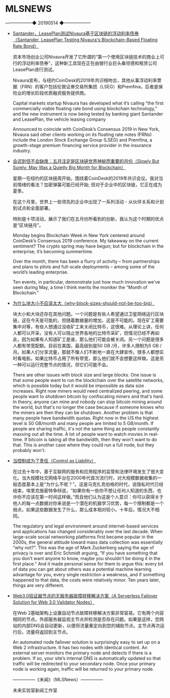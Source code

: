 # ​MLSNEWS
——————◆
20190514
◆——————
* [Santander，LeasePlan测试Nivaura基于区块链的浮动利率债券（Santander, LeasePlan Testing Nivaura's Blockchain-Based Floating Rate Bond）](https://www.coindesk.com/santander-leaseplan-testing-nivauras-blockchain-based-floating-rate-bond?ref=tokendaily)

  资本市场创业公司Nivaura开发了它所谓的“第一个使用区块链技术的商业上可行的浮动利率债券”，这种新工具现在正在由银行业巨头桑坦德和租赁公司LeasePlan进行测试。

  Nivaura宣布，与纽约CoinDesk的2019年共识相吻合，其他从事浮动利率票据（FRN）的客户包括伦敦证券交易所集团（LSEG）和Premfina，后者是保险业的增长阶段优质融资服务提供商。

  Capital markets startup Nivaura has developed what it’s calling “the first commercially viable floating rate bond using blockchain technology,” and the new instrument is now being tested by banking giant Santander and LeasePlan, the vehicle leasing company

  Announced to coincide with CoinDesk’s Consensus 2019 in New York, Nivaura said other clients working on its floating rate notes (FRNs) include the London Stock Exchange Group (LSEG) and Premfina, a growth-stage premium financing service provider in the insurance industry.
* [会迟到但不会缺席：五月注定是区块链世界神秘而重要的月份（Slowly But Surely: May Was a Quietly Big Month for Blockchain）](https://www.coindesk.com/slowly-but-surely-may-was-a-quietly-big-month-for-blockchain?ref=tokendaily)

  星期一在纽约的区块链周开始，围绕着CoinDesk的2019年共识会议。我对当前情绪的看法？加密弹簧可能已经开始; 但对于企业中的区块链，它正在成为夏季。

  在这个月里，世界上一些领先的企业中出现了一系列活动 - 从伙伴关系和计划到试点和全面部署。

  特别是十项活动，展示了我们在五月份所看到的创新，我认为这个时期的优点是“区块链月”。

  Monday begins Blockchain Week in New York centered around CoinDesk’s Consensus 2019 conference. My takeaway on the current sentiment? The crypto spring may have begun; but for blockchain in the enterprise, it’s becoming summertime.

  Over the month, there has been a flurry of activity – from partnerships and plans to pilots and full-scale deployments – among some of the world’s leading enterprise.

  Ten events, in particular, demonstrate just how much innovation we’ve seen during May, a time I think merits the moniker the “Month of Blockchain.”
* [为什么块大小不应该太大（why-block-sizes-should-not-be-too-big）](http://diyhpl.us/wiki/transcripts/magicalcryptoconference/2019/why-block-sizes-should-not-be-too-big/?ref=tokendaily)

  块大小和大块还存在其他问题。一个问题是有些人希望通过卫星网络运行区块链，这在今天是可能的，但随着数据量的增加，这是不可能的。现在矿工需要集中对等，有些人想通过没收矿工来关闭比特币，这很难。从理论上讲，任何人都可以开采，没有人可以阻止世界各地的比特币采矿，但情况已经不再如此，因为如果有人知道矿工是谁，那么他们可能会被关闭。另一个问题是很多人都有带宽配额。目前在美国，最高级别是50 GB /月，许多人限制为5 GB /月。如果人们分享流量，那就不像人们不断地一直在大肆宣传。很多人都想实时看电影。如果比特币占用了所有带宽，那么他们就不会想要这样做。这是另一种可以运行完整节点的情况，但它们可能不会。

  There are other issues with block size and large blocks. One issue is that some people want to run the blockchain over the satellite networks, which is possible today but it would be impossible as data size increases. Right now miners would need centralized peering, and some people want to shutdown bitcoin by confiscating miners and that's hard. In theory, anyone can mine and nobody can stop bitcoin mining around the world, but that's no longer the case because if someone knows who the miners are then they can be shutdown. Another problem is that many people have bandwidth quotas. Right now in the US the highest level is 50 GB/month and many people are limited to 5 GB/month. If people are sharing traffic, it's not the same thing as people constantly maxxing out all the time. A lot of people want to watch movies in real-time. If bitcoin is taking all the bandwidth, then they won't want to do that. This is another case where they could run a full node, but they probably won't.
* [当控制成为了责任（Control as Liability）](https://vitalik.ca/general/2019/05/09/control_as_liability.html)

  在过去十年中，基于互联网的服务和应用程序的监管和法律环境发生了很大变化。当大规模社交网络平台在2000年代首次流行时，对大规模数据收集的一般态度基本上是“为什么不呢？”。这是马克扎克伯格的时代，说隐私时代已经结束，埃里克施密特争辩说，“如果你有一些你不想让任何人知道的东西，也许你不应该在第一时间这样做。”而且他们认为这是个人意识：你可以获得关于他人的每一点数据对你来说是一个潜在的机器学习优势，每一个限制都是一个弱点，如果这些数据发生了什么，那么成本相对较小。十年后，情况大不相同。

  The regulatory and legal environment around internet-based services and applications has changed considerably over the last decade. When large-scale social networking platforms first became popular in the 2000s, the general attitude toward mass data collection was essentially “why not?”. This was the age of Mark Zuckerberg saying the age of privacy is over and Eric Schmidt arguing, “If you have something that you don’t want anyone to know, maybe you shouldn’t be doing it in the first place.” And it made personal sense for them to argue this: every bit of data you can get about others was a potential machine learning advantage for you, every single restriction a weakness, and if something happened to that data, the costs were relatively minor. Ten years later, things are very different.
* [Web3.0验证器节点的无服务器故障转移解决方案（A Serverless Failover Solution for Web 3.0 Validator Nodes）](https://hackernoon.com/a-serverless-failover-solution-for-web-3-0-validator-nodes-e26b9d24c71d?source=collection_category---4------2---------------------)

  在Web 2基础架构上设置自动节点故障转移解决方案非常容易。它有两个内容相同的节点。外部服务器监视主节点并检测是否存在问题。如果是这样，您网站的内部DNS会自动更新，以便将流量重定向到您的辅助节点。主节点再次运行后，流量将返回到主节点。

  An automated node failover solution is surprisingly easy to set up on a Web 2 infrastructure. It has two nodes with identical content. An external server monitors the primary node and detects if there is a problem. If so, your site’s internal DNS is automatically updated so that traffic will be redirected to your secondary node. Once your primary node is working again, traffic will be returned to your primary node.

  —————《未闻》（MLSNews）—————
        
  未来实验室新闻工作室
